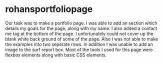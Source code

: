 # rohansportfoliopage
Our task was to make a portfolio page. I was able to add an section which details my goals for the page, along with my name. I also added a contact me tag at the bottom of the page. I unfortunately could not cover up the blank white back ground of some of the page. Also I was not able to make the examples into two seperate rows. In addition I was unable to add an image to the surf report box. Most of the tools I used for this page were flexbox elements along with basic CSS elements.